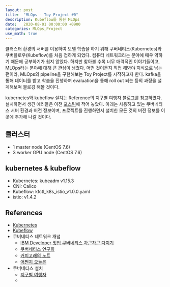 ```yaml
---
layout: post
title:  "MLOps - Toy Project #0"
description: Kubeflow를 통한 MLOps
date:   2020-08-01 00:00:00 +0900
categories: MLOps_Project
use_math: true
---
```


클러스터 환경의 서버를 이용하여 모델 학습을 하기 위해 쿠버네티스(Kubernetes)와 쿠버플로우(Kubeflow)를 처음 접하게 되었다. 컴퓨터 네트워크라는 분야에 매우 약하기 때문에 공부하기가 쉽지 않았다. 하지만 찾아볼 수록 너무 매력적인 이야기들이고, MLOps라는 분야에 대해 큰 관심이 생겼다. 어떤 것이든지 직접 해봐야 지식으로 남는 편이라, MLOps의 pipeline을 구현해보는 Toy Project를 시작하고자 한다. kafka을 통해 데이터를 받고 학습을 진행하며 evaluation을 통해 roll out 되는 등의 과정을 설계해보며 블로깅 해볼 것이다.

kubernetes와 kubeflow 설치는 Reference의 지구별 여행자 블로그를 참고하였다. 설치하면서 생긴 에러들은 이전 [포스팅](https://byeongjokim.github.io/posts/Kubeflow-%EC%84%A4%EC%B9%98/)에 적어 놓았다. 아래는 사용하고 있는 쿠버네티스 서버 환경과 버전 정보이며, 프로젝트를 진행하면서 설치한 모든 것의 버전 정보를 이 곳에 추가해 나갈 것이다.

## 클러스터 
- 1 master node (CentOS 7.6)
- 3 worker GPU node (CentOS 7.6)

## kubernetes & kubeflow 
- Kubernetes: kubeadm v1.15.3
- CNI: Calico
- Kubeflow: kfctl_k8s_istio_v1.0.0.yaml
- istio: v1.4.2

## References
- [Kubernetes](https://kubernetes.io/docs/home/)
- [Kubeflow](https://www.kubeflow.org/docs/)
- 쿠버네티스 네트워크 개념
    - [IBM Developer 밋업 쿠버네티스 차근차근 다지기](https://www.youtube.com/watch?v=l42GttmnnZ4)
    - [쿠버네티스 연구회](https://www.youtube.com/watch?v=q1k_iOB3yig)
    - [커피고래의 노트](https://coffeewhale.com/)
    - [어쩐지 오늘은](https://zzsza.github.io/category/mlops/)
- 쿠버네티스 설치
    - [지구별 여행자](https://www.kangwoo.kr/2020/02/17/pc%EC%97%90-kubeflow-%EC%84%A4%EC%B9%98%ED%95%98%EA%B8%B0-1%EB%B6%80-nvidia-%EB%93%9C%EB%9D%BC%EC%9D%B4%EB%B2%84-docker-%EC%84%A4%EC%B9%98%ED%95%98%EA%B8%B0/)
    - 

